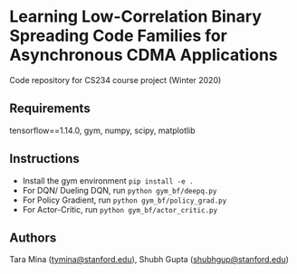 # Learning Low-Correlation Binary Spreading Code Families for Asynchronous CDMA Applications

Code repository for CS234 course project (Winter 2020)

## Requirements

tensorflow==1.14.0, gym, numpy, scipy, matplotlib

## Instructions

- Install the gym environment `pip install -e .`
- For DQN/ Dueling DQN, run `python gym_bf/deepq.py`
- For Policy Gradient, run `python gym_bf/policy_grad.py`
- For Actor-Critic, run `python gym_bf/actor_critic.py`

## Authors
Tara Mina (tymina@stanford.edu),
Shubh Gupta (shubhgup@stanford.edu)
